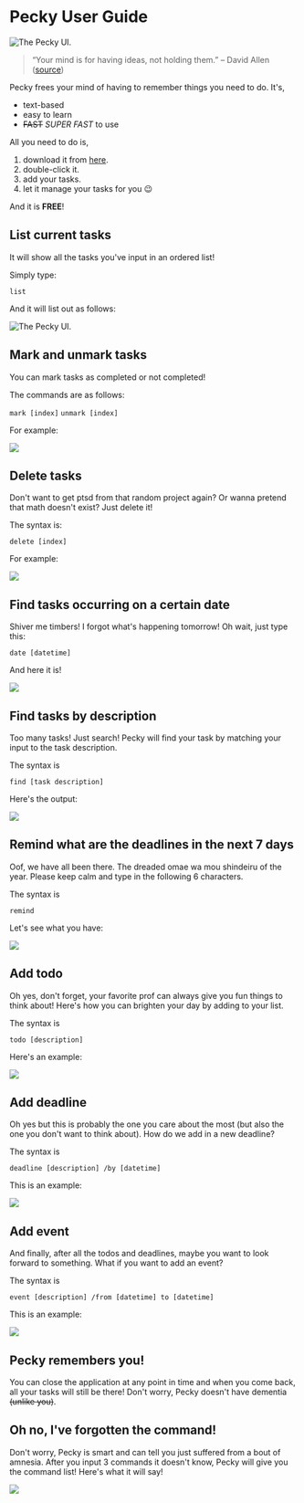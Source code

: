 # Pecky User Guide

![The Pecky UI.](/docs/Ui.png "The Pecky UI.")

> “Your mind is for having ideas, not holding them.” – David Allen ([source](https://dansilvestre.com/productivity-quotes))

Pecky frees your mind of having to remember things you need to do. It's,

* text-based
* easy to learn
* ~~FAST~~ _SUPER FAST_ to use

All you need to do is,

1. download it from [here](https://github.com/bentandj/ip/releases/tag/A-Release).
2. double-click it.
3. add your tasks.
4. let it manage your tasks for you 😉

And it is **FREE**!

## List current tasks

It will show all the tasks you've input in an ordered list!

Simply type:

`list`

And it will list out as follows:

![The Pecky UI.](/docs/list.png "The Pecky UI.")

## Mark and unmark tasks

You can mark tasks as completed or not completed!

The commands are as follows:

`mark [index]`
`unmark [index]`

For example:

![](/docs/markunmark.png)

## Delete tasks

Don't want to get ptsd from that random project again? Or wanna pretend that
math doesn't exist? Just delete it!

The syntax is:

`delete [index]`

For example:

![](/docs/delete.png)

## Find tasks occurring on a certain date

Shiver me timbers! I forgot what's happening tomorrow! Oh wait, just type this:

`date [datetime]`

And here it is!

![](/docs/date.png)

## Find tasks by description

Too many tasks! Just search! Pecky will find your task by matching your input to
the task description.

The syntax is

`find [task description]`

Here's the output:

![](/docs/find.png)

## Remind what are the deadlines in the next 7 days

Oof, we have all been there. The dreaded omae wa mou shindeiru of the year.
Please keep calm and type in the following 6 characters.

The syntax is

`remind`

Let's see what you have:

![](/docs/remind.png)

## Add todo

Oh yes, don't forget, your favorite prof can always give you fun things to think about!
Here's how you can brighten your day by adding to your list.

The syntax is

`todo [description]`

Here's an example:

![](/docs/todo.png)

## Add deadline

Oh yes but this is probably the one you care about the most (but also the one you don't want to think about). How do we add in a new deadline?

The syntax is

`deadline [description] /by [datetime]`

This is an example:

![](/docs/deadline.png)

## Add event

And finally, after all the todos and deadlines, maybe you want to look forward to something.
What if you want to add an event?

The syntax is

`event [description] /from [datetime] to [datetime]`

This is an example:

![](/docs/event.png)

## Pecky remembers you!

You can close the application at any point in time and when you come back, all your tasks will still be there! Don't worry, Pecky doesn't have dementia ~~(unlike you)~~.

## Oh no, I've forgotten the command!

Don't worry, Pecky is smart and can tell you just suffered from a bout of amnesia. After you input 3 commands it doesn't know, Pecky will give you the command list! Here's what it will say!

![](/docs/help.png)